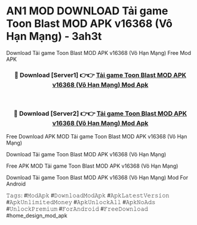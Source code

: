 # AN1 MOD DOWNLOAD Tải game Toon Blast MOD APK v16368 (Vô Hạn Mạng) - 3ah3t
Download Tải game Toon Blast MOD APK v16368 (Vô Hạn Mạng) Free Mod APK

<div align="center">
<h3>🔴 Download [Server1] 👉👉 <a href="https://apk-comot.site?title=Tải_game_Toon_Blast_MOD_APK_v16368_(Vô_Hạn_Mạng)">Tải game Toon Blast MOD APK v16368 (Vô Hạn Mạng) Mod Apk</a></h3><br>

<h3>🔴 Download [Server2] 👉👉 <a href="https://apk-comot.site?title=Tải_game_Toon_Blast_MOD_APK_v16368_(Vô_Hạn_Mạng)">Tải game Toon Blast MOD APK v16368 (Vô Hạn Mạng) Mod Apk</a></h3>
</div>


Free Download APK MOD Tải game Toon Blast MOD APK v16368 (Vô Hạn Mạng)

Download Tải game Toon Blast MOD APK v16368 (Vô Hạn Mạng) 

Free APK MOD Tải game Toon Blast MOD APK v16368 (Vô Hạn Mạng) 

Download Tải game Toon Blast MOD APK v16368 (Vô Hạn Mạng) Mod For Android

𝚃𝚊𝚐𝚜: #𝙼𝚘𝚍𝙰𝚙𝚔 #𝙳𝚘𝚠𝚗𝚕𝚘𝚊𝚍𝙼𝚘𝚍𝙰𝚙𝚔 #𝙰𝚙𝚔𝙻𝚊𝚝𝚎𝚜𝚝𝚅𝚎𝚛𝚜𝚒𝚘𝚗 #𝙰𝚙𝚔𝚄𝚗𝚕𝚒𝚖𝚒𝚝𝚎𝚍𝙼𝚘𝚗𝚎𝚢 #𝙰𝚙𝚔𝚄𝚗𝚕𝚘𝚌𝚔𝙰𝚕𝚕 #𝙰𝚙𝚔𝙽𝚘𝙰𝚍𝚜 #𝚄𝚗𝚕𝚘𝚌𝚔𝙿𝚛𝚎𝚖𝚒𝚞𝚖 #𝙵𝚘𝚛𝙰𝚗𝚍𝚛𝚘𝚒𝚍 #𝙵𝚛𝚎𝚎𝙳𝚘𝚠𝚗𝚕𝚘𝚊𝚍 #home_design_mod_apk